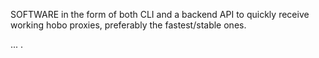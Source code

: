 SOFTWARE in the form of both CLI and a backend API to quickly receive working hobo proxies, preferably the fastest/stable ones.

...
.

